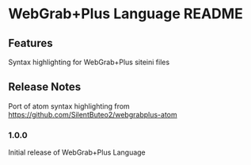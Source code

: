 # WebGrab+Plus Language README

## Features

Syntax highlighting for WebGrab+Plus siteini files

## Release Notes

Port of atom syntax highlighting from https://github.com/SilentButeo2/webgrabplus-atom

### 1.0.0

Initial release of WebGrab+Plus Language

